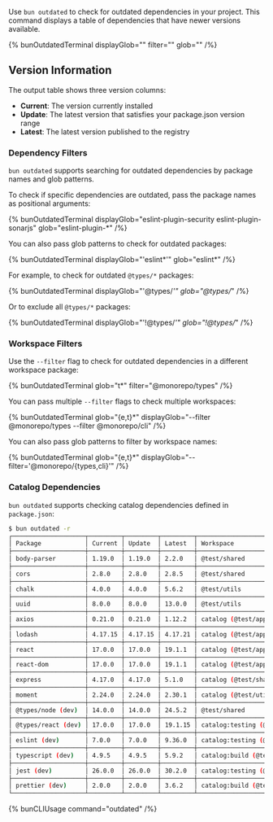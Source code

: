 Use `bun outdated` to check for outdated dependencies in your project. This command displays a table of dependencies that have newer versions available.

{% bunOutdatedTerminal displayGlob="" filter="" glob="" /%}

## Version Information

The output table shows three version columns:

- **Current**: The version currently installed
- **Update**: The latest version that satisfies your package.json version range
- **Latest**: The latest version published to the registry

### Dependency Filters

`bun outdated` supports searching for outdated dependencies by package names and glob patterns.

To check if specific dependencies are outdated, pass the package names as positional arguments:

{% bunOutdatedTerminal displayGlob="eslint-plugin-security eslint-plugin-sonarjs" glob="eslint-plugin-*"  /%}

You can also pass glob patterns to check for outdated packages:

{% bunOutdatedTerminal displayGlob="'eslint*'" glob="eslint*"  /%}

For example, to check for outdated `@types/*` packages:

{% bunOutdatedTerminal displayGlob="'@types/*'" glob="@types/*"  /%}

Or to exclude all `@types/*` packages:

{% bunOutdatedTerminal displayGlob="'!@types/*'" glob="!@types/*"  /%}

### Workspace Filters

Use the `--filter` flag to check for outdated dependencies in a different workspace package:

{% bunOutdatedTerminal  glob="t*" filter="@monorepo/types"  /%}

You can pass multiple `--filter` flags to check multiple workspaces:

{% bunOutdatedTerminal  glob="{e,t}*" displayGlob="--filter @monorepo/types --filter @monorepo/cli" /%}

You can also pass glob patterns to filter by workspace names:

{% bunOutdatedTerminal  glob="{e,t}*" displayGlob="--filter='@monorepo/{types,cli}'" /%}

### Catalog Dependencies

`bun outdated` supports checking catalog dependencies defined in `package.json`:

```sh
$ bun outdated -r
┌────────────────────┬─────────┬─────────┬─────────┬────────────────────────────────┐
│ Package            │ Current │ Update  │ Latest  │ Workspace                      │
├────────────────────┼─────────┼─────────┼─────────┼────────────────────────────────┤
│ body-parser        │ 1.19.0  │ 1.19.0  │ 2.2.0   │ @test/shared                   │
├────────────────────┼─────────┼─────────┼─────────┼────────────────────────────────┤
│ cors               │ 2.8.0   │ 2.8.0   │ 2.8.5   │ @test/shared                   │
├────────────────────┼─────────┼─────────┼─────────┼────────────────────────────────┤
│ chalk              │ 4.0.0   │ 4.0.0   │ 5.6.2   │ @test/utils                    │
├────────────────────┼─────────┼─────────┼─────────┼────────────────────────────────┤
│ uuid               │ 8.0.0   │ 8.0.0   │ 13.0.0  │ @test/utils                    │
├────────────────────┼─────────┼─────────┼─────────┼────────────────────────────────┤
│ axios              │ 0.21.0  │ 0.21.0  │ 1.12.2  │ catalog (@test/app)            │
├────────────────────┼─────────┼─────────┼─────────┼────────────────────────────────┤
│ lodash             │ 4.17.15 │ 4.17.15 │ 4.17.21 │ catalog (@test/app, @test/app) │
├────────────────────┼─────────┼─────────┼─────────┼────────────────────────────────┤
│ react              │ 17.0.0  │ 17.0.0  │ 19.1.1  │ catalog (@test/app)            │
├────────────────────┼─────────┼─────────┼─────────┼────────────────────────────────┤
│ react-dom          │ 17.0.0  │ 17.0.0  │ 19.1.1  │ catalog (@test/app)            │
├────────────────────┼─────────┼─────────┼─────────┼────────────────────────────────┤
│ express            │ 4.17.0  │ 4.17.0  │ 5.1.0   │ catalog (@test/shared)         │
├────────────────────┼─────────┼─────────┼─────────┼────────────────────────────────┤
│ moment             │ 2.24.0  │ 2.24.0  │ 2.30.1  │ catalog (@test/utils)          │
├────────────────────┼─────────┼─────────┼─────────┼────────────────────────────────┤
│ @types/node (dev)  │ 14.0.0  │ 14.0.0  │ 24.5.2  │ @test/shared                   │
├────────────────────┼─────────┼─────────┼─────────┼────────────────────────────────┤
│ @types/react (dev) │ 17.0.0  │ 17.0.0  │ 19.1.15 │ catalog:testing (@test/app)    │
├────────────────────┼─────────┼─────────┼─────────┼────────────────────────────────┤
│ eslint (dev)       │ 7.0.0   │ 7.0.0   │ 9.36.0  │ catalog:testing (@test/app)    │
├────────────────────┼─────────┼─────────┼─────────┼────────────────────────────────┤
│ typescript (dev)   │ 4.9.5   │ 4.9.5   │ 5.9.2   │ catalog:build (@test/app)      │
├────────────────────┼─────────┼─────────┼─────────┼────────────────────────────────┤
│ jest (dev)         │ 26.0.0  │ 26.0.0  │ 30.2.0  │ catalog:testing (@test/shared) │
├────────────────────┼─────────┼─────────┼─────────┼────────────────────────────────┤
│ prettier (dev)     │ 2.0.0   │ 2.0.0   │ 3.6.2   │ catalog:build (@test/utils)    │
└────────────────────┴─────────┴─────────┴─────────┴────────────────────────────────┘
```

{% bunCLIUsage command="outdated" /%}
